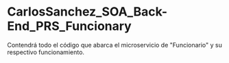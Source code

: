 # CarlosSanchez_SOA_Back-End_PRS_Funcionary
Contendrá todo el código que abarca el microservicio de "Funcionario" y su respectivo funcionamiento.
